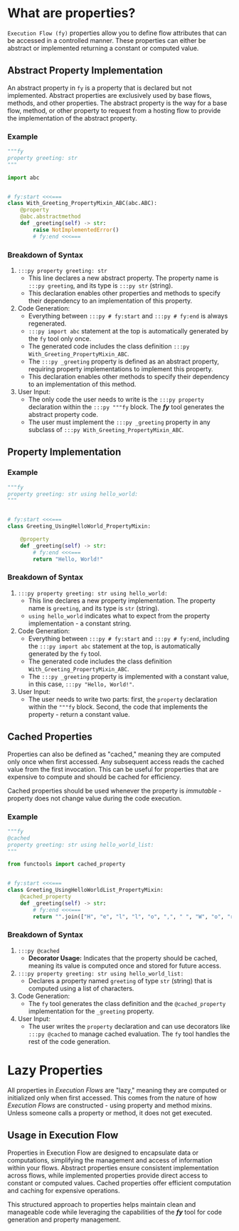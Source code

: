 # What are properties?

`Execution Flow (fy)` properties allow you to define flow attributes that can be accessed in a controlled manner. These properties can either be abstract or implemented returning a constant or computed value.
## Abstract Property Implementation
An abstract property in `fy` is a property that is declared but not implemented. Abstract properties are exclusively used by base flows, methods, and other properties. The abstract property is the way for a base flow, method, or other property to request from a hosting flow to provide the implementation of the abstract property.

### Example
```py title="Abstract Property" linenums="1"
"""fy
property greeting: str
"""

import abc


# fy:start <<<===
class With_Greeting_PropertyMixin_ABC(abc.ABC):
    @property
    @abc.abstractmethod
    def _greeting(self) -> str:
        raise NotImplementedError()
        # fy:end <<<===
```
### Breakdown of Syntax
1. `:::py property greeting: str`
    - This line declares a new abstract property. The property name is `:::py greeting`, and its type is `:::py str` (string).
    - This declaration enables other properties and methods to specify their dependency to an implementation of this property.
2. Code Generation:
    - Everything between `:::py # fy:start` and `:::py # fy:end` is always regenerated.
    - `:::py import abc` statement at the top is automatically generated by the `fy` tool only once.
    - The generated code includes the class definition `:::py With_Greeting_PropertyMixin_ABC`.
    - The `:::py _greeting` property is defined as an abstract property, requiring property implementations to implement this property.
    - This declaration enables other methods to specify their dependency to an implementation of this method.
3. User Input:
    - The only code the user needs to write is the `:::py property` declaration within the `:::py """fy` block. The **_fy_** tool generates the abstract property code.
    - The user must implement the `:::py _greeting` property in any subclass of `:::py With_Greeting_PropertyMixin_ABC`.
## Property Implementation
### Example
```py title="Property" linenums="1"
"""fy
property greeting: str using hello_world:
"""


# fy:start <<<===
class Greeting_UsingHelloWorld_PropertyMixin:

    @property
    def _greeting(self) -> str:
        # fy:end <<<===
        return "Hello, World!"
```

### Breakdown of Syntax
1. `:::py property greeting: str using hello_world:`
    - This line declares a new property implementation. The property name is `greeting`, and its type is `str` (string). 
    - `using hello_world` indicates what to expect from the property implementation - a constant string. 
2. Code Generation:
    - Everything between `:::py # fy:start` and `:::py # fy:end`, including the `:::py import abc` statement at the top, is automatically generated by the `fy` tool.
    - The generated code includes the class definition `With_Greeting_PropertyMixin_ABC`.
    - The `:::py _greeting` property is implemented with a constant value, in this case, `:::py "Hello, World!"`.
3. User Input:
    - The user needs to write two parts: first, the `property` declaration within the `"""fy` block. Second, the code that implements the property - return a constant value.
## Cached Properties

Properties can also be defined as "cached," meaning they are computed only once when first accessed. Any subsequent access reads the cached value from the first invocation. This can be useful for properties that are expensive to compute and should be cached for efficiency.

Cached properties should be used whenever the property is _immutable_ - property does not change value during the code execution.

### Example

```py linenums="1" hl_lines="2 11"
"""fy
@cached
property greeting: str using hello_world_list:
"""

from functools import cached_property


# fy:start <<<===
class Greeting_UsingHelloWorldList_PropertyMixin:
    @cached_property
    def _greeting(self) -> str:
        # fy:end <<<===
        return "".join(["H", "e", "l", "l", "o", ",", " ", "W", "o", "r", "l", "d", "!"])
```

### Breakdown of Syntax
1. `:::py @cached`
    - **Decorator Usage:** Indicates that the property should be cached, meaning its value is computed once and stored for future access.
2. `:::py property greeting: str using hello_world_list:`
    - Declares a property named `greeting` of type `str` (string) that is computed using a list of characters.
3. Code Generation:
    - The `fy` tool generates the class definition and the `@cached_property` implementation for the `_greeting` property.
4. User Input:
    - The user writes the `property` declaration and can use decorators like `:::py @cached` to manage cached evaluation. The `fy` tool handles the rest of the code generation.

# Lazy Properties

All properties in _Execution Flows_ are "lazy," meaning they are computed or initialized only when first accessed. This comes from the nature of how _Execution Flows_ are constructed - using property and method mixins. Unless someone calls a property or method, it does not get executed.

## Usage in Execution Flow
Properties in Execution Flow are designed to encapsulate data or computations, simplifying the management and access of information within your flows. Abstract properties ensure consistent implementation across flows, while implemented properties provide direct access to constant or computed values. Cached properties offer efficient computation and caching for expensive operations.

This structured approach to properties helps maintain clean and manageable code while leveraging the capabilities of the **_fy_** tool for code generation and property management.
